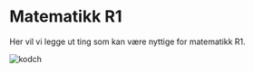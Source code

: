 # Matematikk R1

Her vil vi legge ut ting som kan være nyttige for matematikk R1. 

![kodch](https://upload.wikimedia.org/wikipedia/commons/4/46/Koch_curve_5.png)


